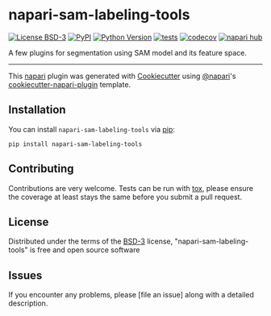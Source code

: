 # napari-sam-labeling-tools

[![License BSD-3](https://img.shields.io/pypi/l/napari-sam-labeling-tools.svg?color=green)](https://github.com/juglab/napari-sam-labeling-tools/raw/main/LICENSE)
[![PyPI](https://img.shields.io/pypi/v/napari-sam-labeling-tools.svg?color=green)](https://pypi.org/project/napari-sam-labeling-tools)
[![Python Version](https://img.shields.io/pypi/pyversions/napari-sam-labeling-tools.svg?color=green)](https://python.org)
[![tests](https://github.com/juglab/napari-sam-labeling-tools/workflows/tests/badge.svg)](https://github.com/juglab/napari-sam-labeling-tools/actions)
[![codecov](https://codecov.io/gh/juglab/napari-sam-labeling-tools/branch/main/graph/badge.svg)](https://codecov.io/gh/juglab/napari-sam-labeling-tools)
[![napari hub](https://img.shields.io/endpoint?url=https://api.napari-hub.org/shields/napari-sam-labeling-tools)](https://napari-hub.org/plugins/napari-sam-labeling-tools)

A few plugins for segmentation using SAM model and its feature space.

----------------------------------

This [napari] plugin was generated with [Cookiecutter] using [@napari]'s [cookiecutter-napari-plugin] template.

<!--
Don't miss the full getting started guide to set up your new package:
https://github.com/napari/cookiecutter-napari-plugin#getting-started

and review the napari docs for plugin developers:
https://napari.org/stable/plugins/index.html
-->

## Installation

You can install `napari-sam-labeling-tools` via [pip]:

    pip install napari-sam-labeling-tools




## Contributing

Contributions are very welcome. Tests can be run with [tox], please ensure
the coverage at least stays the same before you submit a pull request.

## License

Distributed under the terms of the [BSD-3] license,
"napari-sam-labeling-tools" is free and open source software

## Issues

If you encounter any problems, please [file an issue] along with a detailed description.

[napari]: https://github.com/napari/napari
[Cookiecutter]: https://github.com/audreyr/cookiecutter
[@napari]: https://github.com/napari
[MIT]: http://opensource.org/licenses/MIT
[BSD-3]: http://opensource.org/licenses/BSD-3-Clause
[GNU GPL v3.0]: http://www.gnu.org/licenses/gpl-3.0.txt
[GNU LGPL v3.0]: http://www.gnu.org/licenses/lgpl-3.0.txt
[Apache Software License 2.0]: http://www.apache.org/licenses/LICENSE-2.0
[Mozilla Public License 2.0]: https://www.mozilla.org/media/MPL/2.0/index.txt
[cookiecutter-napari-plugin]: https://github.com/napari/cookiecutter-napari-plugin

[napari]: https://github.com/napari/napari
[tox]: https://tox.readthedocs.io/en/latest/
[pip]: https://pypi.org/project/pip/
[PyPI]: https://pypi.org/
